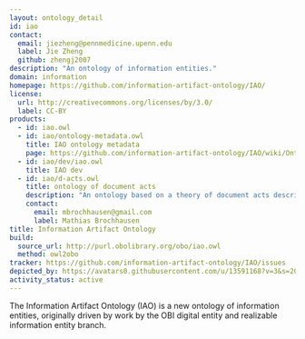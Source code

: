 ```yaml
---
layout: ontology_detail
id: iao
contact:
  email: jiezheng@pennmedicine.upenn.edu
  label: Jie Zheng
  github: zhengj2007
description: "An ontology of information entities."
domain: information
homepage: https://github.com/information-artifact-ontology/IAO/
license:
  url: http://creativecommons.org/licenses/by/3.0/
  label: CC-BY
products:
  - id: iao.owl
  - id: iao/ontology-metadata.owl
    title: IAO ontology metadata
    page: https://github.com/information-artifact-ontology/IAO/wiki/OntologyMetadata
  - id: iao/dev/iao.owl
    title: IAO dev
  - id: iao/d-acts.owl
    title: ontology of document acts
    description: "An ontology based on a theory of document acts describing what people can do with documents"
    contact:
      email: mbrochhausen@gmail.com
      label: Mathias Brochhausen
title: Information Artifact Ontology
build:
  source_url: http://purl.obolibrary.org/obo/iao.owl
  method: owl2obo
tracker: https://github.com/information-artifact-ontology/IAO/issues
depicted_by: https://avatars0.githubusercontent.com/u/13591168?v=3&s=200
activity_status: active
---
```


The Information Artifact Ontology (IAO) is a new ontology of information entities, originally driven by work by the OBI digital entity and realizable information entity branch.
